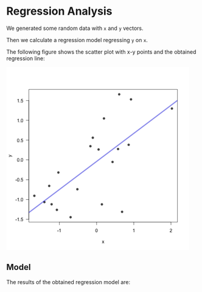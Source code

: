 # Regression Analysis

We generated some random data with `x` and `y` vectors.

Then we calculate a regression model regressing `y` on `x`.

The following figure shows the scatter plot with x-y points and the 
obtained regression line:

![Scatter plot with regression line](scatterplot.png)


## Model

The results of the obtained regression model are:

